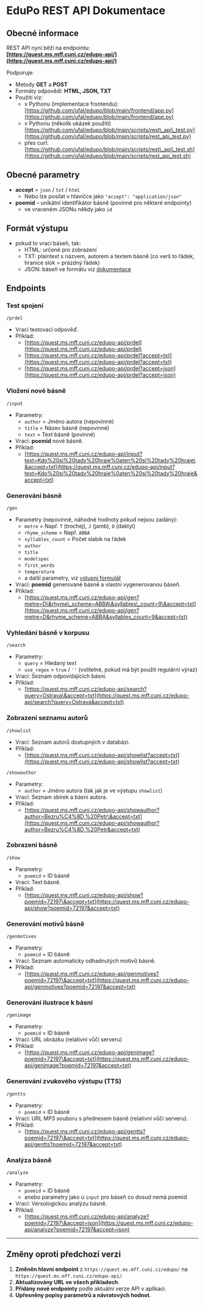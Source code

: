 # EduPo REST API Dokumentace

## Obecné informace

REST API nyní běží na endpointu:  
**[https://quest.ms.mff.cuni.cz/edupo-api/](https://quest.ms.mff.cuni.cz/edupo-api/)**

Podporuje:
- Metody **GET** a **POST**
- Formáty odpovědí: **HTML, JSON, TXT**
- Použití viz:
    - v Pythonu (implementace frontendu): [https://github.com/ufal/edupo/blob/main/frontend/app.py](https://github.com/ufal/edupo/blob/main/frontend/app.py)
    - v Pythonu (několik ukázek použití) [https://github.com/ufal/edupo/blob/main/scripts/rest\_api\_test.py](https://github.com/ufal/edupo/blob/main/scripts/rest_api_test.py)   
    - přes curl: [https://github.com/ufal/edupo/blob/main/scripts/rest\_api\_test.sh](https://github.com/ufal/edupo/blob/main/scripts/rest_api_test.sh)     

## Obecné parametry

- **accept** = `json` / `txt` / `html`
  - Nebo lze posílat v hlavičce jako `"accept": "application/json"`
- **poemid** – unikátní identifikátor básně (povinné pro některé endpointy)
    - ve vraceném JSONu někdy jako `id`

## Formát výstupu

- pokud to vrací báseň, tak:
  - HTML: určené pro zobrazení
  - TXT: plaintext s názvem, autorem a textem básně (co verš to řádek, hranice
    slok = prázdný řádek)
  - JSON: báseň ve formátu viz [dokumentace](https://github.com/ufal/edupo/blob/main/docs/json_doc.md)

## Endpoints

### Test spojení
`/prdel`
- Vrací testovací odpověď.
- Příklad:  
  - [https://quest.ms.mff.cuni.cz/edupo-api/prdel](https://quest.ms.mff.cuni.cz/edupo-api/prdel)  
  - [https://quest.ms.mff.cuni.cz/edupo-api/prdel?accept=txt](https://quest.ms.mff.cuni.cz/edupo-api/prdel?accept=txt)  
  - [https://quest.ms.mff.cuni.cz/edupo-api/prdel?accept=json](https://quest.ms.mff.cuni.cz/edupo-api/prdel?accept=json)

### Vložení nové básně
`/input`
- Parametry:
  - `author` = Jméno autora (nepovinné)
  - `title` = Název básně (nepovinné)
  - `text` = Text básně (povinné)
- Vrací: **poemid** nové básně.
- Příklad:  
  - [https://quest.ms.mff.cuni.cz/edupo-api/input?text=Kdo%20si%20tady%20hraje%0aten%20si%20tady%20hraje\&accept=txt](https://quest.ms.mff.cuni.cz/edupo-api/input?text=Kdo%20si%20tady%20hraje%0aten%20si%20tady%20hraje&accept=txt)   

### Generování básně
`/gen`
- Parametry (nepovinné, náhodné hodnoty pokud nejsou zadány):
  - `metre` = Např. `T` (trochej), `J` (jamb), `D` (daktyl)
  - `rhyme_scheme` = Např. `ABBA`
  - `syllables_count` = Počet slabik na řádek
  - `author`
  - `title`
  - `modelspec`
  - `first_words`
  - `temperature`
  - a další parametry, viz [vstupní formulář](https://github.com/ufal/edupo/blob/main/backend/templates/gen_input.html)
- Vrací: **poemid** generované básně a vlastní vygenerovanou báseň.
- Příklad:  
  - [https://quest.ms.mff.cuni.cz/edupo-api/gen?metre=D\&rhyme\_scheme=ABBA\&syllables\_count=9\&accept=txt](https://quest.ms.mff.cuni.cz/edupo-api/gen?metre=D&rhyme_scheme=ABBA&syllables_count=9&accept=txt)   

### Vyhledání básně v korpusu
`/search`
- Parametry:
  - `query` = Hledaný text
  - `use_regex` = `true` / `''` (volitelné, pokud má být použit regulární výraz)
- Vrací: Seznam odpovídajících básní.
- Příklad:  
  - [https://quest.ms.mff.cuni.cz/edupo-api/search?query=Ostrava\&accept=txt](https://quest.ms.mff.cuni.cz/edupo-api/search?query=Ostrava&accept=txt)   

### Zobrazení seznamu autorů
`/showlist`
- Vrací: Seznam autorů dostupných v databázi.
- Příklad:  
  - [https://quest.ms.mff.cuni.cz/edupo-api/showlist?accept=txt](https://quest.ms.mff.cuni.cz/edupo-api/showlist?accept=txt)   

`/showauthor`
- Parametry:
  - `author` = Jméno autora (tak jak je ve výstupu `showlist`)
- Vrací: Seznam sbírek a básní autora.
- Příklad:  
    - [https://quest.ms.mff.cuni.cz/edupo-api/showauthor?author=Bezru%C4%8D,%20Petr\&accept=txt](https://quest.ms.mff.cuni.cz/edupo-api/showauthor?author=Bezru%C4%8D,%20Petr&accept=txt) 

### Zobrazení básně
`/show`
- Parametry:
  - `poemid` = ID básně
- Vrací: Text básně.
- Příklad:  
  - [https://quest.ms.mff.cuni.cz/edupo-api/show?poemid=72197\&accept=txt](https://quest.ms.mff.cuni.cz/edupo-api/show?poemid=72197&accept=txt)   

### Generování motivů básně
`/genmotives`
- Parametry:
  - `poemid` = ID básně
- Vrací: Seznam automaticky odhadnutých motivů básně.
- Příklad:  
  - [https://quest.ms.mff.cuni.cz/edupo-api/genmotives?poemid=72197\&accept=txt](https://quest.ms.mff.cuni.cz/edupo-api/genmotives?poemid=72197&accept=txt)   

### Generování ilustrace k básni
`/genimage`
- Parametry:
  - `poemid` = ID básně
- Vrací: URL obrázku (relativní vůči serveru)
- Příklad:  
  - [https://quest.ms.mff.cuni.cz/edupo-api/genimage?poemid=72197\&accept=txt](https://quest.ms.mff.cuni.cz/edupo-api/genimage?poemid=72197&accept=txt)   

### Generování zvukového výstupu (TTS)
`/gentts`
- Parametry:
  - `poemid` = ID básně
- Vrací: URL MP3 souboru s přednesem básně (relativní vůči serveru).
- Příklad:  
  - [https://quest.ms.mff.cuni.cz/edupo-api/gentts?poemid=72197\&accept=txt](https://quest.ms.mff.cuni.cz/edupo-api/gentts?poemid=72197&accept=txt)   

### Analýza básně
`/analyze`
- Parametry:
  - `poemid` = ID básně
  - anebo parametry jako u `input` pro báseň co dosud nemá poemid
- Vrací: Versologickou analýzu básně.
- Příklad:  
  - [https://quest.ms.mff.cuni.cz/edupo-api/analyze?poemid=72197\&accept=json](https://quest.ms.mff.cuni.cz/edupo-api/analyze?poemid=72197&accept=json)   

---

## Změny oproti předchozí verzi

1. **Změněn hlavní endpoint** z `https://quest.ms.mff.cuni.cz/edupo/` na `https://quest.ms.mff.cuni.cz/edupo-api/`.
2. **Aktualizovány URL ve všech příkladech**.
3. **Přidány nové endpointy** podle aktuální verze API v aplikaci.
4. **Upřesněny popisy parametrů a návratových hodnot**.
